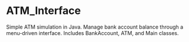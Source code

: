 # ATM_Interface
Simple ATM simulation in Java. Manage bank account balance through a menu-driven interface. Includes BankAccount, ATM, and Main classes.
